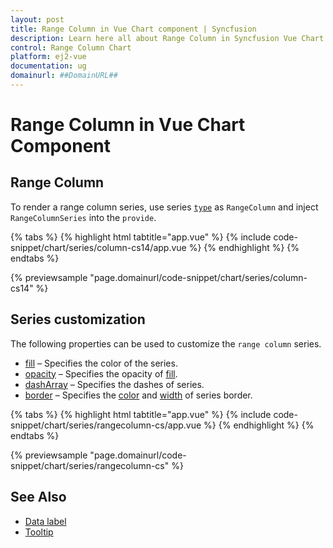 ```yaml
---
layout: post
title: Range Column in Vue Chart component | Syncfusion
description: Learn here all about Range Column in Syncfusion Vue Chart component of Syncfusion Essential JS 2 and more.
control: Range Column Chart
platform: ej2-vue
documentation: ug
domainurl: ##DomainURL##
---
```


# Range Column in Vue Chart Component

## Range Column

To render a range column series, use series [`type`](https://ej2.syncfusion.com/vue/documentation/api/chart/series/#type) as `RangeColumn` and inject `RangeColumnSeries` into the `provide`.

{% tabs %}
{% highlight html tabtitle="app.vue" %}
{% include code-snippet/chart/series/column-cs14/app.vue %}
{% endhighlight %}
{% endtabs %}
        
{% previewsample "page.domainurl/code-snippet/chart/series/column-cs14" %}

## Series customization

The following properties can be used to customize the `range column` series.

* [fill](../api/chart/seriesModel/#fill) – Specifies the color of the series.
* [opacity](../api/chart/seriesModel/#opacity) – Specifies the opacity of [fill](../api/chart/seriesModel/#fill).
* [dashArray](../api/chart/seriesModel/#dasharray) – Specifies the dashes of series.
* [border](../api/chart/borderModel/#properties) – Specifies the [color](../api/chart/borderModel/#color) and [width](../api/chart/borderModel/#width) of series border.

{% tabs %}
{% highlight html tabtitle="app.vue" %}
{% include code-snippet/chart/series/rangecolumn-cs/app.vue %}
{% endhighlight %}
{% endtabs %}
        
{% previewsample "page.domainurl/code-snippet/chart/series/rangecolumn-cs" %}

## See Also

* [Data label](./data-labels/)
* [Tooltip](./tool-tip/)